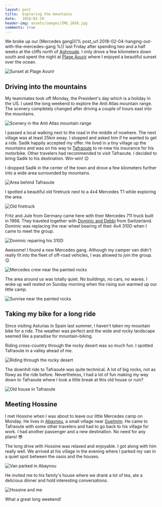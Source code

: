 ```yaml
---
layout: post
title:  Exploring the mountains
date:   2018-02-19
header-img: assets/images/IMG_1658.jpg
comments: true
---
```


We broke up our [Mercedes gang]({% post_url 2018-02-04-hanging-out-with-the-mercedes-gang %}) last Friday after spending two and a half weeks at the cliffs north of [Aghroude](https://www.google.com/maps/place/Aghroude,+Morocco/). I only drove a few kilometers down south and spent the night at [Plage Aourir](https://www.google.com/maps/place/Plage+Aourir/) where I enjoyed a beautiful sunset over the ocean.

![Sunset at Plage Aourir](/assets/images/IMG_1598.jpg)

## Driving into the mountains

My teammates took off Monday, the President's day which is a holiday in the US. I used the long weekend to explore the Anti Atlas mountain range. The scenery completely changed after driving a couple of hours east into the mountains.

![Scenery in the Anti Atlas mountain range](/assets/images/IMG_1615.jpg)

I passed a local walking next to the road in the middle of nowhere. The next village was at least 25km away. I stopped and asked him if he wanted to get a ride. Sadik happily accepted my offer. He lived in a tiny village up the mountains and was on his way to [Tafraoute](https://www.google.com/maps/place/Tafraoute,+Morocco/) to re-new his insurance for his motorbike. Other travelers had recommended to visit Tafraoute. I decided to bring Sadik to his destination. Win-win! :wink:

I dropped Sadik in the center of the town and drove a few kilometers further into a wide area surrounded by mountains.

![Area behind Tafraoute](/assets/images/IMG_1622.jpg)

I spotted a beautiful old firetruck next to a 4x4 Mercedes T1 while exploring the area.

![Old firetruck](/assets/images/IMG_1623.jpg)

Fritz and Jule from Germany came here with their Mercedes 711 truck built in 1966. They traveled together with [Dominic and Debbi](http://halloabenteuer.com/) from Switzerland. Dominic was replacing the rear wheel bearing of their 4x4 310D when I came to meet the group.

![Dominic repairing his 310D](/assets/images/IMG_1624.jpg)

Awesome! I found a new Mercedes gang. Although my camper van didn't really fit into the fleet of off-road vehicles, I was allowed to join the group. :wink:

![Mercedes crew near the painted rocks](/assets/images/IMG_1658.jpg)

The area around us was totally quiet. No buildings, no cars, no waves. I woke up well rested on Sunday morning when the rising sun warmed up our little camp.

![Sunrise near the painted rocks](/assets/images/IMG_1640.jpg)

## Taking my bike for a long ride

Since visiting Asturias in Spain last summer, I haven't taken my mountain bike for a ride. The weather was perfect and the wide and rocky landscape seemed like a paradise for mountain-biking.

Riding cross-country through the rocky desert was so much fun. I spotted Tafraoute in a valley ahead of me.

![Riding through the rocky desert](/assets/images/IMG_1646.jpg)

The downhill ride to Tafraoute was quite technical. A lot of big rocks, not as flowy as the ride before. Nevertheless, I had a lot of fun making my way down to Tafraoute where I took a little break at this old house or ruin?

![Old house in Tafraoute](/assets/images/IMG_1652.jpg)

## Meeting Hossine

I met Hossine when I was about to leave our little Mercedes camp on Monday. He lives in [Abaynou](https://www.google.com/maps/place/Abaynou,+Morocco/), a small village near [Guelmim](https://www.google.com/maps/place/Guelmim+81000,+Morocco/). He came to Tafraoute with some other travelers and had to go back to his village for work. I had another passenger and a new destination. No need for any plans! :sunglasses:

The long drive with Hossine was relaxed and enjoyable. I got along with him really well. We arrived at his village in the evening where I parked my van in a quiet spot between the oasis and the houses.

![Van parked in Abaynou](/assets/images/IMG_1664.jpg)

He invited me to his family's house where we drank a lot of tea, ate a delicious dinner and hold interesting conversations.

![Hossine and me](/assets/images/IMG_1661.jpg)

What a great long weekend!

